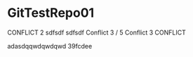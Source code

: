 # GitTestRepo01
CONFLICT 2
sdfsdf
sdfsdf
Conflict 3 / 5
Conflict 3
CONFLICT


adasdqqwdqwdqwd
39fcdee